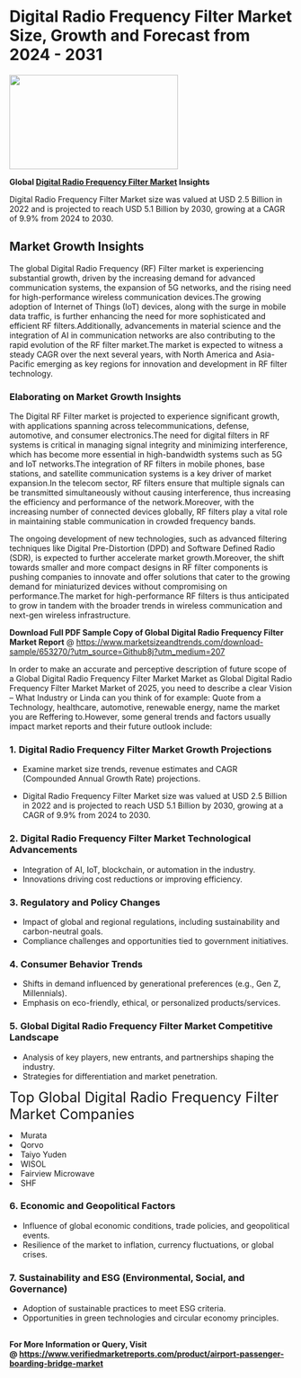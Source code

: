 <H1>Digital Radio Frequency Filter Market Size, Growth and Forecast from 2024 - 2031</H1><img class="aligncenter size-medium wp-image-584254" src="https://thirdeyenews.in/wp-content/uploads/2024/09/Global-Market-Research-300x168.jpeg" alt="" width="300" height="168" /><p><strong>Global&nbsp;<a href="https://www.marketsizeandtrends.com/download-sample/653270/?utm_source=Github8j?utm_medium=207">Digital Radio Frequency Filter Market</a> Insights</strong></p><p>Digital Radio Frequency Filter Market size was valued at USD 2.5 Billion in 2022 and is projected to reach USD 5.1 Billion by 2030, growing at a CAGR of 9.9% from 2024 to 2030.</p><p><h2>Market Growth Insights</h2> <p>The global Digital Radio Frequency (RF) Filter market is experiencing substantial growth, driven by the increasing demand for advanced communication systems, the expansion of 5G networks, and the rising need for high-performance wireless communication devices.The growing adoption of Internet of Things (IoT) devices, along with the surge in mobile data traffic, is further enhancing the need for more sophisticated and efficient RF filters.Additionally, advancements in material science and the integration of AI in communication networks are also contributing to the rapid evolution of the RF filter market.The market is expected to witness a steady CAGR over the next several years, with North America and Asia-Pacific emerging as key regions for innovation and development in RF filter technology.</p> <h3>Elaborating on Market Growth Insights</h3> <p>The Digital RF Filter market is projected to experience significant growth, with applications spanning across telecommunications, defense, automotive, and consumer electronics.The need for digital filters in RF systems is critical in managing signal integrity and minimizing interference, which has become more essential in high-bandwidth systems such as 5G and IoT networks.The integration of RF filters in mobile phones, base stations, and satellite communication systems is a key driver of market expansion.In the telecom sector, RF filters ensure that multiple signals can be transmitted simultaneously without causing interference, thus increasing the efficiency and performance of the network.Moreover, with the increasing number of connected devices globally, RF filters play a vital role in maintaining stable communication in crowded frequency bands.</p> <p>The ongoing development of new technologies, such as advanced filtering techniques like Digital Pre-Distortion (DPD) and Software Defined Radio (SDR), is expected to further accelerate market growth.Moreover, the shift towards smaller and more compact designs in RF filter components is pushing companies to innovate and offer solutions that cater to the growing demand for miniaturized devices without compromising on performance.The market for high-performance RF filters is thus anticipated to grow in tandem with the broader trends in wireless communication and next-gen wireless infrastructure.</p> <p><span class=""><strong>Download Full PDF Sample Copy of Global Digital Radio Frequency Filter Market Report</strong> @ <a href="https://www.marketsizeandtrends.com/download-sample/653270/?utm_source=Github8j?utm_medium=207" target="_blank">https://www.marketsizeandtrends.com/download-sample/653270/?utm_source=Github8j?utm_medium=207</a></span></p><p>In order to make an accurate and perceptive description of future scope of a Global&nbsp;Digital Radio Frequency Filter Market Market as Global&nbsp;Digital Radio Frequency Filter Market Market of 2025, you need to describe a clear Vision &ndash; What Industry or Linda can you think of for example: Quote from a Technology, healthcare, automotive, renewable energy, name the market you are Reffering to.However, some general trends and factors usually impact market reports and their future outlook include:</p><h3>1.&nbsp;<strong>Digital Radio Frequency Filter Market Growth Projections</strong></h3><ul><li>Examine market size trends, revenue estimates and CAGR (Compounded Annual Growth Rate) projections.</li><li><p>Digital Radio Frequency Filter Market size was valued at USD 2.5 Billion in 2022 and is projected to reach USD 5.1 Billion by 2030, growing at a CAGR of 9.9% from 2024 to 2030.</p></li></ul><h3>2.&nbsp;<strong>Digital Radio Frequency Filter Market Technological Advancements</strong></h3><ul><li>Integration of AI, IoT, blockchain, or automation in the industry.</li><li>Innovations driving cost reductions or improving efficiency.</li></ul><h3>3.&nbsp;<strong>Regulatory and Policy Changes</strong></h3><ul><li>Impact of global and regional regulations, including sustainability and carbon-neutral goals.</li><li>Compliance challenges and opportunities tied to government initiatives.</li></ul><h3>4.&nbsp;<strong>Consumer Behavior Trends</strong></h3><ul><li>Shifts in demand influenced by generational preferences (e.g., Gen Z, Millennials).</li><li>Emphasis on eco-friendly, ethical, or personalized products/services.</li></ul><h3>5.&nbsp;<strong>Global Digital Radio Frequency Filter Market Competitive Landscape</strong></h3><ul><li>Analysis of key players, new entrants, and partnerships shaping the industry.</li><li>Strategies for differentiation and market penetration.</li></ul><p data-pm-slice="1 1 []"><span style="color: inherit; font-family: inherit; font-size: 25px;">Top Global Digital Radio Frequency Filter Market Companies</span></p><div class="" data-test-id=""><p><li>Murata</li><li> Qorvo</li><li> Taiyo Yuden</li><li> WISOL</li><li> Fairview Microwave</li><li> SHF</li></p></div><h3>6.&nbsp;<strong>Economic and Geopolitical Factors</strong></h3><ul><li>Influence of global economic conditions, trade policies, and geopolitical events.</li><li>Resilience of the market to inflation, currency fluctuations, or global crises.</li></ul><h3>7.&nbsp;<strong>Sustainability and ESG (Environmental, Social, and Governance)</strong></h3><ul><li>Adoption of sustainable practices to meet ESG criteria.</li><li>Opportunities in green technologies and circular economy principles.</li></ul><h2><strong style="font-size: 14px;">For More Information or Query, Visit @&nbsp;</strong><a style="background-color: #ffffff; font-size: 14px;" href="https://www.marketsizeandtrends.com/report/digital-radio-frequency-filter-market/" target="_blank">https://www.verifiedmarketreports.com/product/airport-passenger-boarding-bridge-market</a></h2>